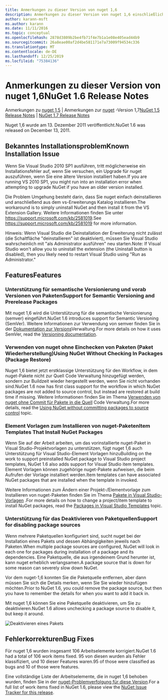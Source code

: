 ```yaml
---
title: Anmerkungen zu dieser Version von nuget 1,6
description: Anmerkungen zu dieser Version von nuget 1,6 einschließlich bekannter Probleme, Fehlerbehebungen, hinzugefügter Features und dcrs.
author: karann-msft
ms.author: karann
ms.date: 11/11/2016
ms.topic: conceptual
ms.openlocfilehash: 2878d3809b2be4fb71f4e7b1a1e08e405ead44b9
ms.sourcegitcommit: 26a8eae00af2d4be581171e7a73009f94534c336
ms.translationtype: MT
ms.contentlocale: de-DE
ms.lasthandoff: 12/25/2019
ms.locfileid: "75384136"
---
```

 # <a name="nuget-16-release-notes"></a><span data-ttu-id="f2479-103">Anmerkungen zu dieser Version von nuget 1,6</span><span class="sxs-lookup"><span data-stu-id="f2479-103">NuGet 1.6 Release Notes</span></span>

<span data-ttu-id="f2479-104">Anmerkungen zu [nuget 1,5](../release-notes/nuget-1.5.md) | Anmerkungen zur [nuget](../release-notes/nuget-1.7.md) -Version 1,7</span><span class="sxs-lookup"><span data-stu-id="f2479-104">[NuGet 1.5 Release Notes](../release-notes/nuget-1.5.md) | [NuGet 1.7 Release Notes](../release-notes/nuget-1.7.md)</span></span>

<span data-ttu-id="f2479-105">Nuget 1,6 wurde am 13. Dezember 2011 veröffentlicht.</span><span class="sxs-lookup"><span data-stu-id="f2479-105">NuGet 1.6 was released on December 13, 2011.</span></span>

## <a name="known-installation-issue"></a><span data-ttu-id="f2479-106">Bekanntes Installationsproblem</span><span class="sxs-lookup"><span data-stu-id="f2479-106">Known Installation Issue</span></span>
<span data-ttu-id="f2479-107">Wenn Sie Visual Studio 2010 SP1 ausführen, tritt möglicherweise ein Installationsfehler auf, wenn Sie versuchen, ein Upgrade für nuget auszuführen, wenn Sie eine ältere Version installiert haben.</span><span class="sxs-lookup"><span data-stu-id="f2479-107">If you are running VS 2010 SP1, you might run into an installation error when attempting to upgrade NuGet if you have an older version installed.</span></span>

<span data-ttu-id="f2479-108">Die Problem Umgehung besteht darin, dass Sie nuget einfach deinstallieren und anschließend aus dem vs-Erweiterungs Katalog installieren.</span><span class="sxs-lookup"><span data-stu-id="f2479-108">The workaround is to simply uninstall NuGet and then install it from the VS Extension Gallery.</span></span>  <span data-ttu-id="f2479-109">Weitere Informationen finden Sie unter <https://support.microsoft.com/kb/2581019>.</span><span class="sxs-lookup"><span data-stu-id="f2479-109">See <https://support.microsoft.com/kb/2581019> for more information.</span></span>

<span data-ttu-id="f2479-110">Hinweis: Wenn Visual Studio die Deinstallation der Erweiterung nicht zulässt (die Schaltfläche "deinstallieren" ist deaktiviert), müssen Sie Visual Studio wahrscheinlich mit "als Administrator ausführen" neu starten.</span><span class="sxs-lookup"><span data-stu-id="f2479-110">Note: If Visual Studio won't allow you to uninstall the extension (the Uninstall button is disabled), then you likely need to restart Visual Studio using "Run as Administrator."</span></span>

## <a name="features"></a><span data-ttu-id="f2479-111">Features</span><span class="sxs-lookup"><span data-stu-id="f2479-111">Features</span></span>

### <a name="support-for-semantic-versioning-and-prerelease-packages"></a><span data-ttu-id="f2479-112">Unterstützung für semantische Versionierung und vorab Versionen von Paketen</span><span class="sxs-lookup"><span data-stu-id="f2479-112">Support for Semantic Versioning and Prerelease Packages</span></span>
<span data-ttu-id="f2479-113">Mit nuget 1,6 wird die Unterstützung für die semantische Versionierung (semver) eingeführt.</span><span class="sxs-lookup"><span data-stu-id="f2479-113">NuGet 1.6 introduces support for Semantic Versioning (SemVer).</span></span> <span data-ttu-id="f2479-114">Weitere Informationen zur Verwendung von semver finden Sie in der [Dokumentation zur Versions](../create-packages/prerelease-packages.md)Verwaltung.</span><span class="sxs-lookup"><span data-stu-id="f2479-114">For more details on how it uses SemVer, read the [Versioning documentation](../create-packages/prerelease-packages.md).</span></span>

### <a name="using-nuget-without-checking-in-packages-package-restore"></a><span data-ttu-id="f2479-115">Verwenden von nuget ohne Einchecken von Paketen (Paket Wiederherstellung)</span><span class="sxs-lookup"><span data-stu-id="f2479-115">Using NuGet Without Checking In Packages (Package Restore)</span></span>
<span data-ttu-id="f2479-116">Nuget 1,6 bietet jetzt erstklassige Unterstützung für den Workflow, in dem nuget-Pakete nicht zur Quell Code Verwaltung hinzugefügt werden, sondern zur Buildzeit wieder hergestellt werden, wenn Sie nicht vorhanden sind.</span><span class="sxs-lookup"><span data-stu-id="f2479-116">NuGet 1.6 now has first class support for the workflow in which NuGet packages are not added to source control, but instead are restored at build time if missing.</span></span> <span data-ttu-id="f2479-117">Weitere Informationen finden Sie im Thema [Verwenden von nuget ohne Commit für Pakete in die Quell](../consume-packages/packages-and-source-control.md) Code Verwaltung.</span><span class="sxs-lookup"><span data-stu-id="f2479-117">For more details, read the [Using NuGet without committing packages to source control](../consume-packages/packages-and-source-control.md) topic.</span></span>

### <a name="item-templates-that-install-nuget-packages"></a><span data-ttu-id="f2479-118">Element Vorlagen zum Installieren von nuget-Paketen</span><span class="sxs-lookup"><span data-stu-id="f2479-118">Item Templates That Install NuGet Packages</span></span>
<span data-ttu-id="f2479-119">Wenn Sie auf der Arbeit arbeiten, um das vorinstallierte nuget-Paket in Visual Studio-Projektvorlagen zu unterstützen, fügt nuget 1,6 auch Unterstützung für Visual Studio-Element Vorlagen hinzu</span><span class="sxs-lookup"><span data-stu-id="f2479-119">Building on the work to support preinstalled NuGet package to Visual Studio project templates, NuGet 1.6 also adds support for Visual Studio item templates.</span></span> <span data-ttu-id="f2479-120">Element Vorlagen können zugehörige nuget-Pakete aufweisen, die beim Aufrufen der Vorlage installiert werden.</span><span class="sxs-lookup"><span data-stu-id="f2479-120">Item templates can have associated NuGet packages that are installed when the template in invoked.</span></span>

<span data-ttu-id="f2479-121">Weitere Informationen zum Ändern einer Projekt-/Elementvorlage zum Installieren von nuget-Paketen finden Sie im Thema [Pakete in Visual Studio-Vorlagen](../visual-studio-extensibility/visual-studio-templates.md) .</span><span class="sxs-lookup"><span data-stu-id="f2479-121">For more details on how to change a project/item template to install NuGet packages, read the [Packages in Visual Studio Templates](../visual-studio-extensibility/visual-studio-templates.md) topic.</span></span>

### <a name="support-for-disabling-package-sources"></a><span data-ttu-id="f2479-122">Unterstützung für das Deaktivieren von Paketquellen</span><span class="sxs-lookup"><span data-stu-id="f2479-122">Support for disabling package sources</span></span>
<span data-ttu-id="f2479-123">Wenn mehrere Paketquellen konfiguriert sind, sucht nuget bei der Installation eines Pakets und dessen Abhängigkeiten jeweils nach Paketen.</span><span class="sxs-lookup"><span data-stu-id="f2479-123">When multiple package sources are configured, NuGet will look in each one for packages during installation of a package and its dependencies.</span></span> <span data-ttu-id="f2479-124">Eine Paketquelle, die aus irgendeinem Grund herunter ist, kann nuget erheblich verlangsamen.</span><span class="sxs-lookup"><span data-stu-id="f2479-124">A package source that is down for some reason can severely slow down NuGet.</span></span>

<span data-ttu-id="f2479-125">Vor dem nuget-1,6 konnten Sie die Paketquelle entfernen, aber dann müssen Sie sich die Details merken, wenn Sie Sie wieder hinzufügen möchten.</span><span class="sxs-lookup"><span data-stu-id="f2479-125">Prior to NuGet 1.6, you could remove the package source, but then you have to remember the details for when you want to add it back in.</span></span>

<span data-ttu-id="f2479-126">Mit nuget 1,6 können Sie eine Paketquelle deaktivieren, um Sie zu deaktivieren.</span><span class="sxs-lookup"><span data-stu-id="f2479-126">NuGet 1.6 allows unchecking a package source to disable it, but keep it around.</span></span>

![Deaktivieren eines Pakets](./media/package-source-with-disabled-source.png)

## <a name="bug-fixes"></a><span data-ttu-id="f2479-128">Fehlerkorrekturen</span><span class="sxs-lookup"><span data-stu-id="f2479-128">Bug Fixes</span></span>
<span data-ttu-id="f2479-129">Für nuget 1,6 wurden insgesamt 106 Arbeitselemente korrigiert.</span><span class="sxs-lookup"><span data-stu-id="f2479-129">NuGet 1.6 had a total of 106 work items fixed.</span></span> <span data-ttu-id="f2479-130">95 von diesen wurden als Fehler klassifiziert, und 10 dieser Features waren.</span><span class="sxs-lookup"><span data-stu-id="f2479-130">95 of those were classified as bugs and 10 of those were features.</span></span>

<span data-ttu-id="f2479-131">Eine vollständige Liste der Arbeitselemente, die in nuget 1,6 behoben wurden, finden Sie in der [nuget-Problemverfolgung für diese Version](http://nuget.codeplex.com/workitem/list/advanced?keyword=&status=Closed&type=All&priority=All&release=NuGet%201.6&assignedTo=All&component=All&sortField=Votes&sortDirection=Descending&page=0).</span><span class="sxs-lookup"><span data-stu-id="f2479-131">For a full list of work items fixed in NuGet 1.6, please view the [NuGet Issue Tracker for this release](http://nuget.codeplex.com/workitem/list/advanced?keyword=&status=Closed&type=All&priority=All&release=NuGet%201.6&assignedTo=All&component=All&sortField=Votes&sortDirection=Descending&page=0).</span></span>
